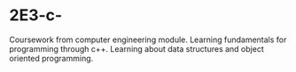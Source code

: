 # 2E3-c-
Coursework from computer engineering module. Learning fundamentals for programming through c++. Learning about data structures and object oriented programming.

